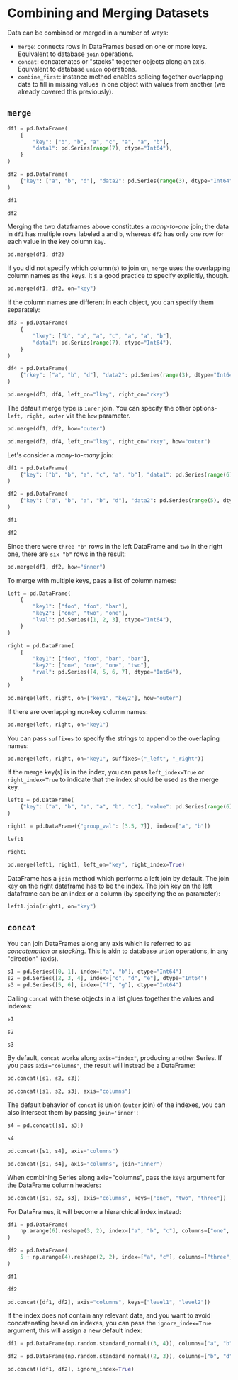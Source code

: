 # Combining and Merging Datasets

Data can be combined or merged in a number of ways:

- `merge`: connects rows in DataFrames based on one or more keys. Equivalent to database `join` operations.
- `concat`: concatenates or "stacks" together objects along an axis. Equivalent to database `union` operations.
- `combine_first`: instance method enables splicing together overlapping data to fill in missing values in one object with values from another (we already covered this previously).

## `merge`

```python
df1 = pd.DataFrame(
    {
        "key": ["b", "b", "a", "c", "a", "a", "b"],
        "data1": pd.Series(range(7), dtype="Int64"),
    }
)

df2 = pd.DataFrame(
    {"key": ["a", "b", "d"], "data2": pd.Series(range(3), dtype="Int64")}
)
```

```python
df1
```

```python
df2
```

Merging the two dataframes above constitutes a _many-to-one_ join; the data in `df1` has multiple rows labeled `a` and `b`, whereas `df2` has only one row for each value in the key column `key`.

```python
pd.merge(df1, df2)
```

If you did not specify which column(s) to join on, `merge` uses the overlapping column names as the keys. It's a good practice to specify explicitly, though.

```python
pd.merge(df1, df2, on="key")
```

If the column names are different in each object, you can specify them separately:

```python
df3 = pd.DataFrame(
    {
        "lkey": ["b", "b", "a", "c", "a", "a", "b"],
        "data1": pd.Series(range(7), dtype="Int64"),
    }
)

df4 = pd.DataFrame(
    {"rkey": ["a", "b", "d"], "data2": pd.Series(range(3), dtype="Int64")}
)

pd.merge(df3, df4, left_on="lkey", right_on="rkey")
```

The default merge type is `inner` join. You can specify the other options- `left, right, outer` via the `how` parameter.

```python
pd.merge(df1, df2, how="outer")
```

```python
pd.merge(df3, df4, left_on="lkey", right_on="rkey", how="outer")
```

Let's consider a _many-to-many_ join:

```python
df1 = pd.DataFrame(
    {"key": ["b", "b", "a", "c", "a", "b"], "data1": pd.Series(range(6), dtype="Int64")}
)

df2 = pd.DataFrame(
    {"key": ["a", "b", "a", "b", "d"], "data2": pd.Series(range(5), dtype="Int64")}
)
```

```python
df1
```

```python
df2
```

Since there were `three "b"` rows in the left DataFrame and `two` in the right one, there are `six "b"` rows in the result:

```python
pd.merge(df1, df2, how="inner")
```

To merge with multiple keys, pass a list of column names:

```python
left = pd.DataFrame(
    {
        "key1": ["foo", "foo", "bar"],
        "key2": ["one", "two", "one"],
        "lval": pd.Series([1, 2, 3], dtype="Int64"),
    }
)

right = pd.DataFrame(
    {
        "key1": ["foo", "foo", "bar", "bar"],
        "key2": ["one", "one", "one", "two"],
        "rval": pd.Series([4, 5, 6, 7], dtype="Int64"),
    }
)

pd.merge(left, right, on=["key1", "key2"], how="outer")
```

If there are overlapping non-key column names:

```python
pd.merge(left, right, on="key1")
```

You can pass `suffixes` to specify the strings to append to the overlaping names:

```python
pd.merge(left, right, on="key1", suffixes=("_left", "_right"))
```

If the merge key(s) is in the index, you can pass `left_index=True` or `right_index=True` to indicate that the index should be used as the merge key.

```python
left1 = pd.DataFrame(
    {"key": ["a", "b", "a", "a", "b", "c"], "value": pd.Series(range(6), dtype="Int64")}
)

right1 = pd.DataFrame({"group_val": [3.5, 7]}, index=["a", "b"])
```

```python
left1
```

```python
right1
```

```python
pd.merge(left1, right1, left_on="key", right_index=True)
```

DataFrame has a `join` method which performs a left join by default. The join key on the right dataframe has to be the index. The join key on the left dataframe can be an index or a column (by specifying the `on` parameter):

```python
left1.join(right1, on="key")
```

## `concat`

You can join DataFrames along any axis which is referred to as _concatenation_ or _stacking_. This is akin to database `union` operations, in any "direction" (axis).

```python
s1 = pd.Series([0, 1], index=["a", "b"], dtype="Int64")
s2 = pd.Series([2, 3, 4], index=["c", "d", "e"], dtype="Int64")
s3 = pd.Series([5, 6], index=["f", "g"], dtype="Int64")
```

Calling `concat` with these objects in a list glues together the values and indexes:

```python
s1
```

```python
s2
```

```python
s3
```

By default, `concat` works along `axis="index"`, producing another Series. If you pass `axis="columns"`, the result will instead be a DataFrame:

```python
pd.concat([s1, s2, s3])
```

```python
pd.concat([s1, s2, s3], axis="columns")
```

The default behavior of `concat` is union (`outer` join) of the indexes, you can also intersect them by passing `join='inner'`:

```python
s4 = pd.concat([s1, s3])

s4
```

```python
pd.concat([s1, s4], axis="columns")
```

```python
pd.concat([s1, s4], axis="columns", join="inner")
```

When combining Series along axis="columns", pass the `keys` argument for the DataFrame column headers:

```python
pd.concat([s1, s2, s3], axis="columns", keys=["one", "two", "three"])
```

For DataFrames, it will become a hierarchical index instead:

```python
df1 = pd.DataFrame(
    np.arange(6).reshape(3, 2), index=["a", "b", "c"], columns=["one", "two"]
)

df2 = pd.DataFrame(
    5 + np.arange(4).reshape(2, 2), index=["a", "c"], columns=["three", "four"]
)
```

```python
df1
```

```python
df2
```

```python
pd.concat([df1, df2], axis="columns", keys=["level1", "level2"])
```

If the index does not contain any relevant data, and you want to avoid concatenating based on indexes, you can pass the `ignore_index=True` argument, this will assign a new default index:

```python
df1 = pd.DataFrame(np.random.standard_normal((3, 4)), columns=["a", "b", "c", "d"])

df2 = pd.DataFrame(np.random.standard_normal((2, 3)), columns=["b", "d", "a"])

pd.concat([df1, df2], ignore_index=True)
```
